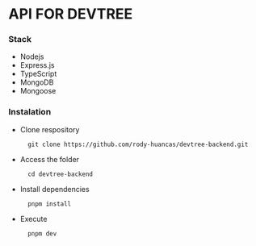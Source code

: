 # API FOR DEVTREE

### Stack
- Nodejs
- Express.js
- TypeScript
- MongoDB
- Mongoose
  
### Instalation
- Clone respository
  ```
    git clone https://github.com/rody-huancas/devtree-backend.git
  ```

- Access the folder
  ```
    cd devtree-backend
  ```
  
- Install dependencies
  ```
    pnpm install
  ```

- Execute
  ```
    pnpm dev
  ```